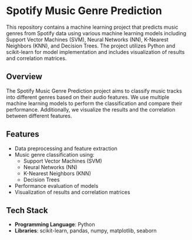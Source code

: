 # Spotify Music Genre Prediction

This repository contains a machine learning project that predicts music genres from Spotify data using various machine learning models including Support Vector Machines (SVM), Neural Networks (NN), K-Nearest Neighbors (KNN), and Decision Trees. The project utilizes Python and scikit-learn for model implementation and includes visualization of results and correlation matrices.

## Overview

The Spotify Music Genre Prediction project aims to classify music tracks into different genres based on their audio features. We use multiple machine learning models to perform the classification and compare their performance. Additionally, we visualize the results and the correlation between different features.

## Features

- Data preprocessing and feature extraction
- Music genre classification using:
  - Support Vector Machines (SVM)
  - Neural Networks (NN)
  - K-Nearest Neighbors (KNN)
  - Decision Trees
- Performance evaluation of models
- Visualization of results and correlation matrices

## Tech Stack

- **Programming Language**: Python
- **Libraries**: scikit-learn, pandas, numpy, matplotlib, seaborn

